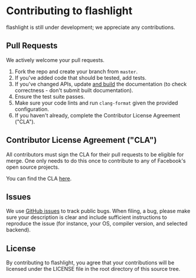 # Contributing to flashlight
flashlight is still under development; we appreciate any contributions.

## Pull Requests
We actively welcome your pull requests.

1. Fork the repo and create your branch from `master`.
2. If you've added code that should be tested, add tests.
3. If you've changed APIs, update [and build](docs/README.md) the documentation (to check correctness - don't submit built documentation).
4. Ensure the test suite passes.
5. Make sure your code lints and run `clang-format` given the provided configuration.
6. If you haven't already, complete the Contributor License Agreement ("CLA").

## Contributor License Agreement ("CLA")
All contributors must sign the CLA for their pull requests to be eligible for merge. One only needs to do this once to contribute to any of Facebook's open source projects.

You can find the CLA [here](https://code.facebook.com/cla).

## Issues
We use [GitHub issues](https://github.com/flashlight/flashlight/issues) to track public bugs. When filing, a bug, please make sure your description is clear and include sufficient instructions to reproduce the issue (for instance, your OS, compiler version, and selected backend).

## License
By contributing to flashlight, you agree that your contributions will be licensed
under the LICENSE file in the root directory of this source tree.
